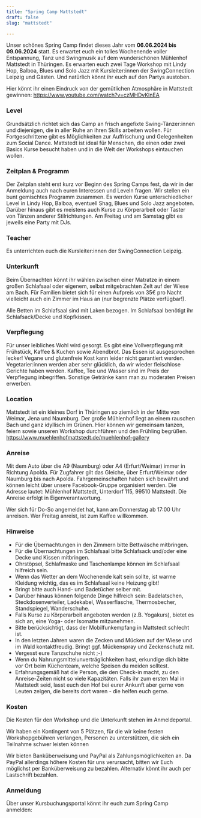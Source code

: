 ```yaml
---
title: "Spring Camp Mattstedt"
draft: false
slug: "mattstedt"

---
```




Unser schönes Spring Camp findet dieses Jahr vom **06.06.2024 bis 09.06.2024** statt. Es erwartet euch ein tolles Wochenende voller Entspannung, Tanz und Swingmusik auf dem wunderschönen Mühlenhof Mattstedt in Thüringen. Es erwarten euch zwei Tage Workshop mit Lindy Hop, Balboa, Blues und Solo Jazz mit Kursleiter:innen der SwingConnection Leipzig und Gästen. Und natürlich könnt ihr euch auf den Partys austoben.

Hier könnt ihr einen Eindruck von der gemütlichen Atmosphäre in Mattstedt gewinnen: https://www.youtube.com/watch?v=czMHDvKlnEA

### Level
Grundsätzlich richtet sich das Camp an frisch angefixte Swing-Tänzer:innen und diejenigen, die in aller Ruhe an ihren Skills arbeiten wollen. Für Fortgeschrittene gibt es Möglichkeiten zur Auffrischung und Gelegenheiten zum Social Dance. Mattstedt ist ideal für Menschen, die einen oder zwei Basics Kurse besucht haben und in die Welt der Workshops eintauchen wollen.

### Zeitplan & Programm
Der Zeitplan steht erst kurz vor Beginn des Spring Camps fest, da wir in der Anmeldung auch nach euren Interessen und Leveln fragen. Wir stellen ein bunt gemischtes Programm zusammen. Es werden Kurse unterschiedlicher Level in Lindy Hop, Balboa, eventuell Shag, Blues und Solo Jazz angeboten. Darüber hinaus gibt es meistens auch Kurse zu Körperarbeit oder Taster von Tänzen anderer Stilrichtungen. Am Freitag und am Samstag gibt es jeweils eine Party mit DJs.


### Teacher
Es unterrichten euch die Kursleiter:innen der SwingConnection Leipzig.

### Unterkunft
Beim Übernachten könnt ihr wählen zwischen einer Matratze in einem großen Schlafsaal oder eigenem, selbst mitgebrachten Zelt auf der Wiese am Bach. Für Familien bietet sich für einen Aufpreis von 35€ pro Nacht vielleicht auch ein Zimmer im Haus an (nur begrenzte Plätze verfügbar!).

Alle Betten im Schlafsaal sind mit Laken bezogen. Im Schlafsaal benötigt ihr Schlafsack/Decke und Kopfkissen.

### Verpflegung
Für unser leibliches Wohl wird gesorgt. Es gibt eine Vollverpflegung mit Frühstück, Kaffee & Kuchen sowie Abendbrot. Das Essen ist ausgesprochen lecker! Vegane und glutenfreie Kost kann leider nicht garantiert werden. Vegetarier:innen werden aber sehr glücklich, da wir wieder fleischlose Gerichte haben werden. Kaffee, Tee und Wasser sind im Preis der Verpflegung inbegriffen. Sonstige Getränke kann man zu moderaten Preisen erwerben.

### Location
Mattstedt ist ein kleines Dorf in Thüringen so ziemlich in der Mitte von Weimar, Jena und Naumburg. Der große Mühlenhof liegt an einem rauschen Bach und ganz idyllisch im Grünen. Hier können wir gemeinsam tanzen, feiern sowie unseren Workshop durchführen und den Frühling begrüßen. https://www.muehlenhofmattstedt.de/muehlenhof-gallery

### Anreise
Mit dem Auto über die A9 (Naumburg) oder A4 (Erfurt/Weimar) immer in Richtung Apolda. Für Zugfahrer gilt das Gleiche, über Erfurt/Weimar oder Naumburg bis nach Apolda. Fahrgemeinschaften haben sich bewährt und können leicht über unsere Facebook-Gruppe organisiert werden. Die Adresse lautet: Mühlenhof Mattstedt, Unterdorf 115, 99510 Mattstedt. Die Anreise erfolgt in Eigenverantwortung.

Wer sich für Do-So angemeldet hat, kann am Donnerstag ab 17:00 Uhr anreisen. Wer Freitag anreist, ist zum Kaffee willkommen.

### Hinweise
- Für die Übernachtungen in den Zimmern bitte Bettwäsche mitbringen.
- Für die Übernachtungen im Schlafsaal bitte Schlafsack und/oder eine Decke und Kissen mitbringen.
- Ohrstöpsel, Schlafmaske und Taschenlampe können im Schlafsaal hilfreich sein.
- Wenn das Wetter an dem Wochenende kalt sein sollte, ist warme Kleidung wichtig, das es im Schlafsaal keine Heizung gibt!
- Bringt bitte auch Hand- und Badetücher selber mit. 
- Darüber hinaus können folgende Dinge hilfreich sein: Badelatschen, Steckdosenverteiler, Ladekabel, Wasserflasche, Thermosbecher, Standspiegel, Wanderschuhe.
- Falls Kurse zu Körperarbeit angeboten werden (z.B. Yogakurs), bietet es sich an, eine Yoga- oder Isomatte mitzunehmen.
- Bitte berücksichtigt, dass der Mobilfunkempfang in Mattstedt schlecht ist.
- In den letzten Jahren waren die Zecken und Mücken auf der Wiese und im Wald kontaktfreudig. Bringt ggf. Mückenspray und Zeckenschutz mit.
- Vergesst eure Tanzschuhe nicht ;-)
- Wenn du Nahrungsmittelunverträglichkeiten hast, erkundige dich bitte vor Ort beim Küchenteam, welche Speisen du meiden solltest.
- Erfahrungsgemäß hat die Person, die den Check-in macht, zu den Anreise-Zeiten nicht so viele Kapazitäten. Falls ihr zum ersten Mal in Mattstedt seid, lasst euch den Hof bei eurer Ankunft aber gerne von Leuten zeigen, die bereits dort waren - die helfen euch gerne. 

### Kosten
Die Kosten für den Workshop und die Unterkunft stehen im Anmeldeportal.

Wir haben ein Kontingent von 5 Plätzen, für die wir keine festen Workshopgebühren verlangen, Personen zu unterstützen, die sich ein Teilnahme schwer leisten können

Wir bieten Banküberweisung und PayPal als Zahlungsmöglichkeiten an. Da PayPal allerdings höhere Kosten für uns verursacht, bitten wir Euch möglichst per Banküberweisung zu bezahlen. Alternativ könnt ihr auch per Lastschrift bezahlen.

### Anmeldung
Über unser Kursbuchungsportal könnt ihr euch zum Spring Camp anmelden:  
